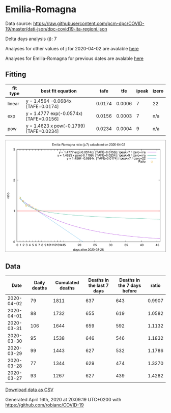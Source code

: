 # Emilia-Romagna

Data source: https://raw.githubusercontent.com/pcm-dpc/COVID-19/master/dati-json/dpc-covid19-ita-regioni.json

Delta days analysis (j): 7

Analyses for other values of j for 2020-04-02 are avalable [here](../2020-04-02/README.md)

Analyses for Emilia-Romagna for previous dates are avalable [here](../README.md)

## Fitting 
|fit type|best fit equation|tafe|tfe|ipeak|izero|
|-------|-----|--------|------|---|---|
|linear|y = 1.4564 -0.0684x  [TAFE=0.0174]|0.0174|0.0006|7|22|
|exp|y = 1.4777 exp(-0.0574x)  [TAFE=0.0156]|0.0156|0.0003|7|n/a|
|pow|y = 1.4623 x pow(-0.1799)  [TAFE=0.0234]|0.0234|0.0004|9|n/a|

![Plot](COVID-19_emilia-romagna_j7_2020-04-02.png)

## Data
|Date|Daily deaths|Cumulated deaths|Deaths in the last 7 days|Deaths in the 7 days before|ratio|
|----|----------|-----------|-------|--------------------|-----|
|2020-04-02|79|1811|637|643|0.9907|
|2020-04-01|88|1732|655|619|1.0582|
|2020-03-31|106|1644|659|592|1.1132|
|2020-03-30|95|1538|646|546|1.1832|
|2020-03-29|99|1443|627|532|1.1786|
|2020-03-28|77|1344|629|474|1.3270|
|2020-03-27|93|1267|627|439|1.4282|

[Download data as CSV](COVID-19_emilia-romagna_j7_2020-04-02.csv)

Generated April 16th, 2020 at 20:09:19 UTC+0200 with https://github.com/robianc/COVID-19
